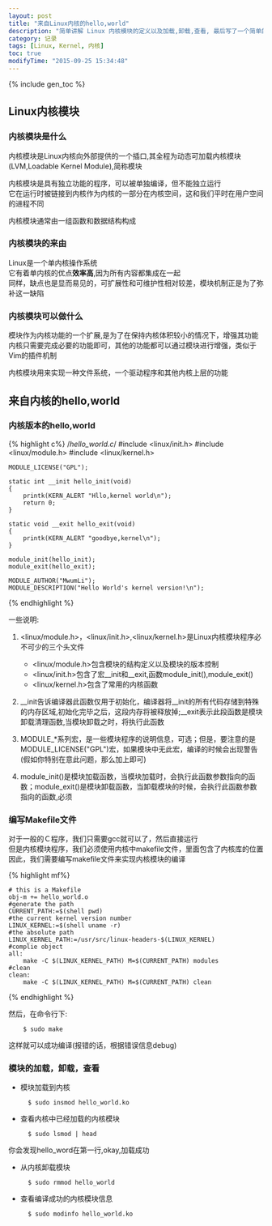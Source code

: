 ```yaml
---
layout: post
title: "来自Linux内核的hello,world"
description: "简单讲解 Linux 内核模块的定义以及加载,卸载,查看, 最后写了一个简单的 HelloWorld 模块"
category: 记录
tags: [Linux, Kernel, 内核]
toc: true
modifyTime: "2015-09-25 15:34:48"
---
```


{% include gen_toc %}

## Linux内核模块

### 内核模块是什么	

内核模块是Linux内核向外部提供的一个插口,其全程为动态可加载内核模块(LVM,Loadable Kernel Module),简称模块  

内核模块是具有独立功能的程序，可以被单独编译，但不能独立运行  
它在运行时被链接到内核作为内核的一部分在内核空间，这和我们平时在用户空间的进程不同  

内核模块通常由一组函数和数据结构构成

### 内核模块的来由

Linux是一个单内核操作系统  
它有着单内核的优点**效率高**,因为所有内容都集成在一起  
同样，缺点也是显而易见的，可扩展性和可维护性相对较差，模块机制正是为了弥补这一缺陷  

### 内核模块可以做什么  

模块作为内核功能的一个扩展,是为了在保持内核体积较小的情况下，增强其功能  
内核只需要完成必要的功能即可，其他的功能都可以通过模块进行增强，类似于Vim的插件机制  

内核模块用来实现一种文件系统，一个驱动程序和其他内核上层的功能

## 来自内核的hello,world

### 内核版本的hello,world  

{% highlight c%}
/*hello_world.c*/
	#include <linux/init.h>
	#include <linux/module.h>
	#include <linux/kernel.h>

	MODULE_LICENSE("GPL");

	static int __init hello_init(void)
	{
		printk(KERN_ALERT "Hllo,kernel world\n");
		return 0;
	}

	static void __exit hello_exit(void)
	{
		printk(KERN_ALERT "goodbye,kernel\n");
	}

	module_init(hello_init);
	module_exit(hello_exit);

	MODULE_AUTHOR("MwumLi");
	MODULE_DESCRIPTION("Hello World's kernel version!\n");

{% endhighlight %}

一些说明:  

1. <linux/module.h>，<linux/init.h>,<linux/kernel.h>是Linux内核模块程序必不可少的三个头文件   
	* <linux/module.h>包含模块的结构定义以及模块的版本控制
	* <linux/init.h>包含了宏\_\_init和\_\_exit,函数module_init(),module_exit()
	* <linux/kernel.h>包含了常用的内核函数
	 
2. \_\_init告诉编译器此函数仅用于初始化，编译器将\_\_init的所有代码存储到特殊的内存区域,初始化完毕之后，这段内存将被释放掉;\_\_exit表示此段函数是模块卸载清理函数,当模块卸载之时，将执行此函数  

3. MODULE_*系列宏，是一些模块程序的说明信息，可选；但是，要注意的是MODULE_LICENSE("GPL")宏，如果模块中无此宏，编译的时候会出现警告(假如你特别在意此问题，那么加上即可)  

4. module_init()是模块加载函数，当模块加载时，会执行此函数参数指向的函数；module_exit()是模块卸载函数，当卸载模块的时候，会执行此函数参数指向的函数,必须  

### 编写Makefile文件

对于一般的Ｃ程序，我们只需要gcc就可以了，然后直接运行  
但是内核模块程序，我们必须使用内核中makefile文件，里面包含了内核库的位置  
因此，我们需要编写makefile文件来实现内核模块的编译  

{% highlight mf%}
  
	# this is a Makefile
	obj-m += hello_world.o
	#generate the path
	CURRENT_PATH:=$(shell pwd)
	#the current kernel version number
	LINUX_KERNEL:=$(shell uname -r)
	#the absolute path
	LINUX_KERNEL_PATH:=/usr/src/linux-headers-$(LINUX_KERNEL)
	#complie object
	all:
		make -C $(LINUX_KERNEL_PATH) M=$(CURRENT_PATH) modules
	#clean
	clean:
		make -C $(LINUX_KERNEL_PATH) M=$(CURRENT_PATH) clean

{% endhighlight %}

然后，在命令行下:  
	
		$ sudo make

这样就可以成功编译(报错的话，根据错误信息debug)

### 模块的加载，卸载，查看

* 模块加载到内核  
		
		$ sudo insmod hello_world.ko

* 查看内核中已经加载的内核模块  

		$ sudo lsmod | head

你会发现hello_word在第一行,okay,加载成功

* 从内核卸载模块  

		$ sudo rmmod hello_world

* 查看编译成功的内核模块信息  

		$ sudo modinfo hello_world.ko


